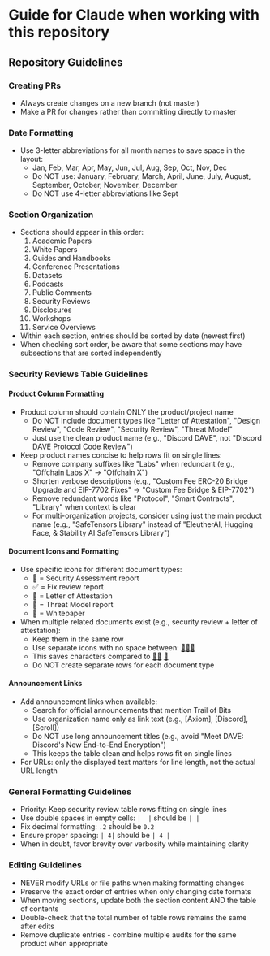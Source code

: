 # Guide for Claude when working with this repository

## Repository Guidelines

### Creating PRs
- Always create changes on a new branch (not master)
- Make a PR for changes rather than committing directly to master

### Date Formatting
- Use 3-letter abbreviations for all month names to save space in the layout:
  - Jan, Feb, Mar, Apr, May, Jun, Jul, Aug, Sep, Oct, Nov, Dec
  - Do NOT use: January, February, March, April, June, July, August, September, October, November, December
  - Do NOT use 4-letter abbreviations like Sept

### Section Organization
- Sections should appear in this order:
  1. Academic Papers
  2. White Papers
  3. Guides and Handbooks
  4. Conference Presentations
  5. Datasets
  6. Podcasts
  7. Public Comments
  8. Security Reviews
  9. Disclosures
  10. Workshops
  11. Service Overviews
- Within each section, entries should be sorted by date (newest first)
- When checking sort order, be aware that some sections may have subsections that are sorted independently

### Security Reviews Table Guidelines

#### Product Column Formatting
- Product column should contain ONLY the product/project name
  - Do NOT include document types like "Letter of Attestation", "Design Review", "Code Review", "Security Review", "Threat Model"
  - Just use the clean product name (e.g., "Discord DAVE", not "Discord DAVE Protocol Code Review")
- Keep product names concise to help rows fit on single lines:
  - Remove company suffixes like "Labs" when redundant (e.g., "Offchain Labs X" → "Offchain X")
  - Shorten verbose descriptions (e.g., "Custom Fee ERC-20 Bridge Upgrade and EIP-7702 Fixes" → "Custom Fee Bridge & EIP-7702")
  - Remove redundant words like "Protocol", "Smart Contracts", "Library" when context is clear
  - For multi-organization projects, consider using just the main product name (e.g., "SafeTensors Library" instead of "EleutherAI, Hugging Face, & Stability AI SafeTensors Library")

#### Document Icons and Formatting
- Use specific icons for different document types:
  - 📄 = Security Assessment report
  - ✅ = Fix review report  
  - 🔖 = Letter of Attestation
  - 📛 = Threat Model report
  - 📰 = Whitepaper
- When multiple related documents exist (e.g., security review + letter of attestation):
  - Keep them in the same row
  - Use separate icons with no space between: [📄✅](review.pdf)[🔖](loa.pdf)
  - This saves characters compared to [📄✅](review.pdf) [📄](loa.pdf)
  - Do NOT create separate rows for each document type

#### Announcement Links
- Add announcement links when available:
  - Search for official announcements that mention Trail of Bits
  - Use organization name only as link text (e.g., [Axiom], [Discord], [Scroll])
  - Do NOT use long announcement titles (e.g., avoid "Meet DAVE: Discord's New End-to-End Encryption")
  - This keeps the table clean and helps rows fit on single lines
- For URLs: only the displayed text matters for line length, not the actual URL length

### General Formatting Guidelines
- Priority: Keep security review table rows fitting on single lines
- Use double spaces in empty cells: `|  |` should be `| |`
- Fix decimal formatting: `.2` should be `0.2`
- Ensure proper spacing: `| 4|` should be `| 4 |`
- When in doubt, favor brevity over verbosity while maintaining clarity

### Editing Guidelines
- NEVER modify URLs or file paths when making formatting changes
- Preserve the exact order of entries when only changing date formats
- When moving sections, update both the section content AND the table of contents
- Double-check that the total number of table rows remains the same after edits
- Remove duplicate entries - combine multiple audits for the same product when appropriate